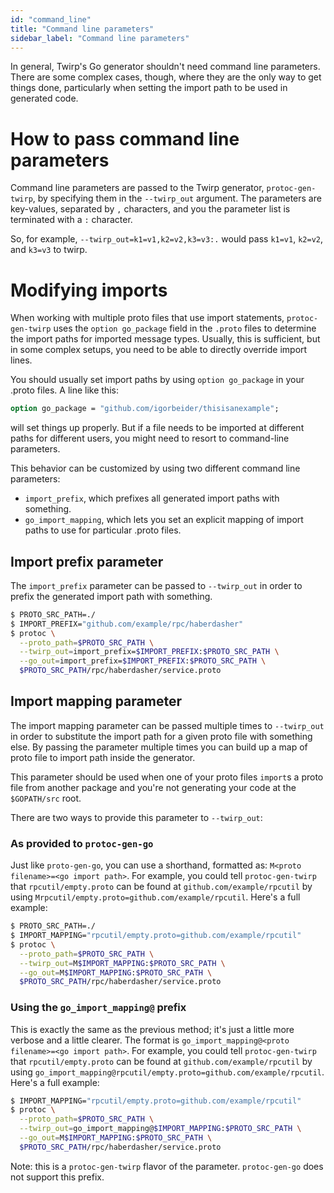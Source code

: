 ```yaml
---
id: "command_line"
title: "Command line parameters"
sidebar_label: "Command line parameters"
---
```


In general, Twirp's Go generator shouldn't need command line parameters. There
are some complex cases, though, where they are the only way to get things done,
particularly when setting the import path to be used in generated code.

# How to pass command line parameters

Command line parameters are passed to the Twirp generator, `protoc-gen-twirp`,
by specifying them in the `--twirp_out` argument. The parameters are key-values,
separated by `,` characters, and you the parameter list is terminated with a `:` character.

So, for example, `--twirp_out=k1=v1,k2=v2,k3=v3:.` would pass `k1=v1`, `k2=v2`,
and `k3=v3` to twirp.

# Modifying imports

When working with multiple proto files that use import statements,
`protoc-gen-twirp` uses the `option go_package` field in the `.proto` files to
determine the import paths for imported message types. Usually, this is
sufficient, but in some complex setups, you need to be able to directly override
import lines.

You should usually set import paths by using `option go_package` in your .proto
files. A line like this:

```protobuf
option go_package = "github.com/igorbeider/thisisanexample";
```

will set things up properly. But if a file needs to be imported at different
paths for different users, you might need to resort to command-line parameters.


This behavior can be customized by using two different command line parameters:

* `import_prefix`, which prefixes all generated import paths with something.
* `go_import_mapping`, which lets you set an explicit mapping of import paths to
  use for particular .proto files.

## Import prefix parameter

The `import_prefix` parameter can be passed to `--twirp_out` in order to prefix
the generated import path with something.

```sh
$ PROTO_SRC_PATH=./
$ IMPORT_PREFIX="github.com/example/rpc/haberdasher"
$ protoc \
  --proto_path=$PROTO_SRC_PATH \
  --twirp_out=import_prefix=$IMPORT_PREFIX:$PROTO_SRC_PATH \
  --go_out=import_prefix=$IMPORT_PREFIX:$PROTO_SRC_PATH \
  $PROTO_SRC_PATH/rpc/haberdasher/service.proto
```

## Import mapping parameter

The import mapping parameter can be passed multiple times to `--twirp_out` in
order to substitute the import path for a given proto file with something else.
By passing the parameter multiple times you can build up a map of proto file to
import path inside the generator.

This parameter should be used when one of your proto files `import`s a proto
file from another package and you're not generating your code at the
`$GOPATH/src` root.

There are two ways to provide this parameter to `--twirp_out`:

### As provided to `protoc-gen-go`

Just like `proto-gen-go`, you can use a shorthand, formatted as: `M<proto
filename>=<go import path>`. For example, you could tell `protoc-gen-twirp` that
`rpcutil/empty.proto` can be found at `github.com/example/rpcutil` by using
`Mrpcutil/empty.proto=github.com/example/rpcutil`. Here's a full example:

```sh
$ PROTO_SRC_PATH=./
$ IMPORT_MAPPING="rpcutil/empty.proto=github.com/example/rpcutil"
$ protoc \
  --proto_path=$PROTO_SRC_PATH \
  --twirp_out=M$IMPORT_MAPPING:$PROTO_SRC_PATH \
  --go_out=M$IMPORT_MAPPING:$PROTO_SRC_PATH \
  $PROTO_SRC_PATH/rpc/haberdasher/service.proto
```

### Using the `go_import_mapping@` prefix

This is exactly the same as the previous method; it's just a little more verbose
and a little clearer. The format is `go_import_mapping@<proto filename>=<go
import path>`. For example, you could tell `protoc-gen-twirp` that
`rpcutil/empty.proto` can be found at `github.com/example/rpcutil` by using
`go_import_mapping@rpcutil/empty.proto=github.com/example/rpcutil`. Here's a
full example:

```sh
$ IMPORT_MAPPING="rpcutil/empty.proto=github.com/example/rpcutil"
$ protoc \
  --proto_path=$PROTO_SRC_PATH \
  --twirp_out=go_import_mapping@$IMPORT_MAPPING:$PROTO_SRC_PATH \
  --go_out=M$IMPORT_MAPPING:$PROTO_SRC_PATH \
  $PROTO_SRC_PATH/rpc/haberdasher/service.proto
```

Note: this is a `protoc-gen-twirp` flavor of the parameter. `protoc-gen-go` does
not support this prefix.
